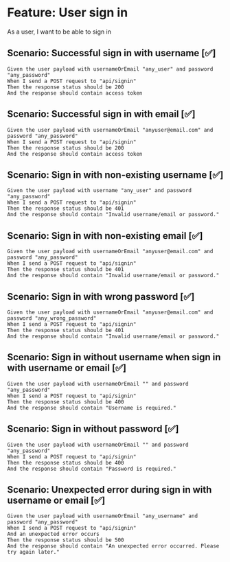 # Feature: User sign in

As a user,
I want to be able to sign in

## Scenario: Successful sign in with username  [✅]

    Given the user payload with usernameOrEmail "any_user" and password "any_password"
    When I send a POST request to "api/signin"
    Then the response status should be 200
    And the response should contain access token

## Scenario: Successful sign in with email [✅]

    Given the user payload with usernameOrEmail "anyuser@email.com" and password "any_password"
    When I send a POST request to "api/signin"
    Then the response status should be 200
    And the response should contain access token

## Scenario: Sign in with non-existing username [✅]

    Given the user payload with username "any_user" and password "any_password"
    When I send a POST request to "api/signin"
    Then the response status should be 401
    And the response should contain "Invalid username/email or password."

## Scenario: Sign in with non-existing email [✅]

    Given the user payload with usernameOrEmail "anyuser@email.com" and password "any_password"
    When I send a POST request to "api/signin"
    Then the response status should be 401
    And the response should contain "Invalid username/email or password."

## Scenario: Sign in with wrong password [✅]

    Given the user payload with usernameOrEmail "anyuser@email.com" and password "any_wrong_password"
    When I send a POST request to "api/signin"
    Then the response status should be 401
    And the response should contain "Invalid username/email or password."

## Scenario: Sign in without username when sign in with username or email [✅]

    Given the user payload with usernameOrEmail "" and password "any_password"
    When I send a POST request to "api/signin"
    Then the response status should be 400
    And the response should contain "Username is required."


## Scenario: Sign in without password [✅]

    Given the user payload with usernameOrEmail "" and password "any_password"
    When I send a POST request to "api/signin"
    Then the response status should be 400
    And the response should contain "Password is required."

## Scenario: Unexpected error during sign in with username or email [✅]

    Given the user payload with usernameOrEmail "any_username" and password "any_password"
    When I send a POST request to "api/signin"
    And an unexpected error occurs
    Then the response status should be 500
    And the response should contain "An unexpected error occurred. Please try again later."
